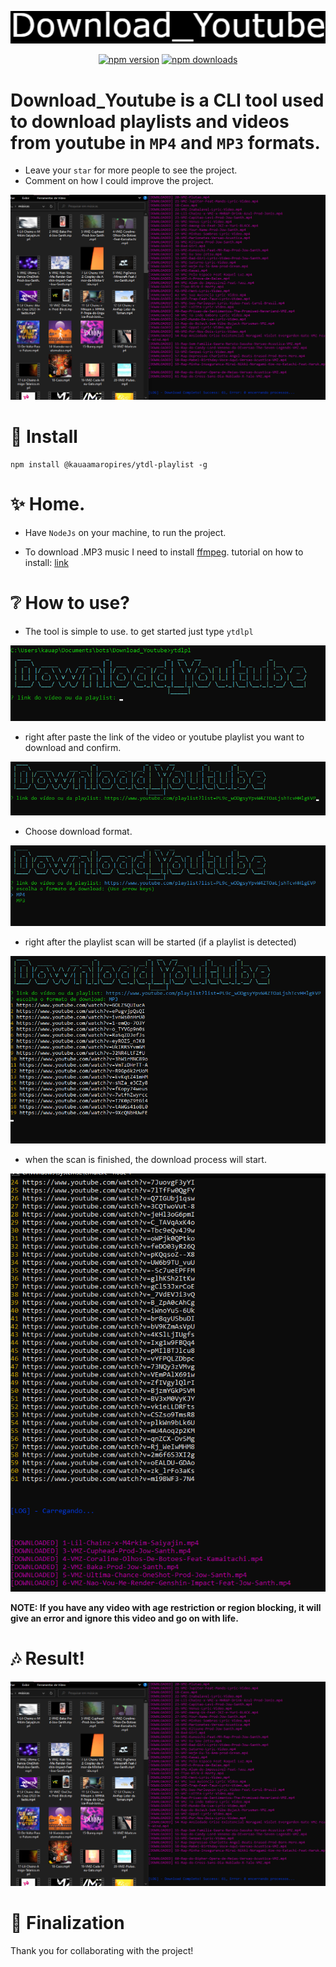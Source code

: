 <div align="center">
	<p>
		<a href="https://www.npmjs.com/package/@kauaamaropires/ytdl-playlist"><img src="https://raw.githubusercontent.com/KauaAmaroPires/Download_Youtube/refs/heads/master/assets/Icon.png" width="546" alt="Download_Youtube" /></a>
	</p>
	<p>
		<a href="https://www.npmjs.com/package/@kauaamaropires/ytdl-playlist"><img src="https://img.shields.io/npm/v/@kauaamaropires/ytdl-playlist.svg?maxAge=3600" alt="npm version" /></a>
		<a href="https://www.npmjs.com/package/@kauaamaropires/ytdl-playlist"><img src="https://img.shields.io/npm/dt/@kauaamaropires/ytdl-playlist.svg?maxAge=3600" alt="npm downloads" /></a>
	</p>
</div>

# Download_Youtube is a CLI tool used to download playlists and videos from youtube in ```MP4``` and ```MP3``` formats.

* Leave your ```star``` for more people to see the project.
* Comment on how I could improve the project.

![response](https://raw.githubusercontent.com/KauaAmaroPires/Download_Youtube/refs/heads/master/assets/response.png)

# 🔷 Install

    npm install @kauaamaropires/ytdl-playlist -g

# ✨ Home.

* Have ```NodeJs``` on your machine, to run the project.

* To download .MP3 music I need to install [ffmpeg](http://www.ffmpeg.org/). tutorial on how to install: [link](https://www.youtube.com/watch?v=Q267RF1I3GE)

# ❔ How to use?


* The tool is simple to use. to get started just type ```ytdlpl```

![prompt](https://raw.githubusercontent.com/KauaAmaroPires/Download_Youtube/refs/heads/master/assets/prompt.png)

* right after paste the link of the video or youtube playlist you want to download and confirm.

![search](https://raw.githubusercontent.com/KauaAmaroPires/Download_Youtube/refs/heads/master/assets/search.png)

* Choose download format.

![choices](https://raw.githubusercontent.com/KauaAmaroPires/Download_Youtube/refs/heads/master/assets/choices.png)

* right after the playlist scan will be started (if a playlist is detected)

![playlist](https://raw.githubusercontent.com/KauaAmaroPires/Download_Youtube/refs/heads/master/assets/playlist.png)

* when the scan is finished, the download process will start.

![download](https://raw.githubusercontent.com/KauaAmaroPires/Download_Youtube/refs/heads/master/assets/download.png)

**NOTE: If you have any video with age restriction or region blocking, it will give an error and ignore this video and go on with life.**

# 🎶 Result!

![response](https://raw.githubusercontent.com/KauaAmaroPires/Download_Youtube/refs/heads/master/assets/response.png)

# 🌟 Finalization

Thank you for collaborating with the project!

